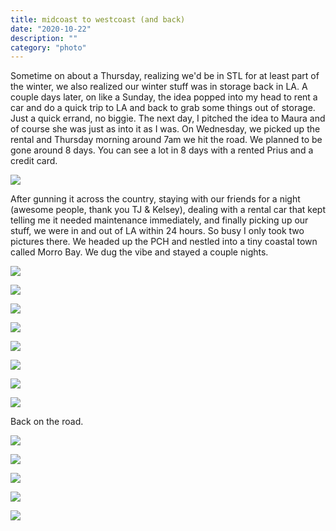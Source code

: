 ```yaml
---
title: midcoast to westcoast (and back)
date: "2020-10-22"
description: ""
category: "photo"
---
```


Sometime on about a Thursday, realizing we'd be in STL for at least part of the winter, we also realized our winter stuff was in storage back in LA. A couple days later, on like a Sunday, the idea popped into my head to rent a car and do a quick trip to LA and back to grab some things out of storage. Just a quick errand, no biggie. The next day, I pitched the idea to Maura and of course she was just as into it as I was. On Wednesday, we picked up the rental and Thursday morning around 7am we hit the road. We planned to be gone around 8 days. You can see a lot in 8 days with a rented Prius and a credit card.

![ ](https://media.scottosmith.net/img/blog/2020/2020-10-22/m2w-1.jpg)

After gunning it across the country, staying with our friends for a night (awesome people, thank you TJ & Kelsey), dealing with a rental car that kept telling me it needed maintenance immediately, and finally picking up our stuff, we were in and out of LA within 24 hours. So busy I only took two pictures there. We headed up the PCH and nestled into a tiny coastal town called Morro Bay. We dug the vibe and stayed a couple nights.

![ ](https://media.scottosmith.net/img/blog/2020/2020-10-22/m2w-2.jpg)

![ ](https://media.scottosmith.net/img/blog/2020/2020-10-22/m2w-3.jpg)

![ ](https://media.scottosmith.net/img/blog/2020/2020-10-22/m2w-4.jpg)

![ ](https://media.scottosmith.net/img/blog/2020/2020-10-22/m2w-5.jpg)

![ ](https://media.scottosmith.net/img/blog/2020/2020-10-22/m2w-6.jpg)

![ ](https://media.scottosmith.net/img/blog/2020/2020-10-22/m2w-7.jpg)

![ ](https://media.scottosmith.net/img/blog/2020/2020-10-22/m2w-8.jpg)

![ ](https://media.scottosmith.net/img/blog/2020/2020-10-22/m2w-9.jpg)

Back on the road.

![ ](https://media.scottosmith.net/img/blog/2020/2020-10-22/m2w-10.jpg)

![ ](https://media.scottosmith.net/img/blog/2020/2020-10-22/m2w-11.jpg)

![ ](https://media.scottosmith.net/img/blog/2020/2020-10-22/m2w-12.jpg)

![ ](https://media.scottosmith.net/img/blog/2020/2020-10-22/m2w-13.jpg)

![ ](https://media.scottosmith.net/img/blog/2020/2020-10-22/m2w-14.jpg)
